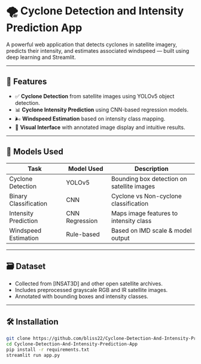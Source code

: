 # 🌪️ Cyclone Detection and Intensity Prediction App

A powerful web application that detects cyclones in satellite imagery, predicts their intensity, and estimates associated windspeed — built using deep learning and Streamlit.

---

## 🚀 Features

- ✅ **Cyclone Detection** from satellite images using YOLOv5 object detection.
- 📊 **Cyclone Intensity Prediction** using CNN-based regression models.
- 🌬️ **Windspeed Estimation** based on intensity class mapping.
- 🎯 **Visual Interface** with annotated image display and intuitive results.

---

## 🧠 Models Used

| Task                        | Model Used       | Description                               |
|----------------------------|------------------|-------------------------------------------|
| Cyclone Detection          | YOLOv5           | Bounding box detection on satellite images |
| Binary Classification      | CNN              | Cyclone vs Non-cyclone classification     |
| Intensity Prediction       | CNN Regression   | Maps image features to intensity class    |
| Windspeed Estimation       | Rule-based       | Based on IMD scale & model output         |

---

## 🗃️ Dataset

- Collected from [INSAT3D] and other open satellite archives.
- Includes preprocessed grayscale RGB and IR satellite images.
- Annotated with bounding boxes and intensity classes.


---

## 🛠️ Installation

```bash
git clone https://github.com/bliss22/Cyclone-Detection-And-Intensity-Prediction-App.git
cd Cyclone-Detection-And-Intensity-Prediction-App
pip install -r requirements.txt
streamlit run app.py
